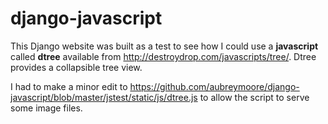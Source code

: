 # django-javascript
This Django website was built as a test to see how I could use a **javascript** called **dtree** available from http://destroydrop.com/javascripts/tree/. Dtree provides a collapsible tree view. 

I had to make a minor edit to https://github.com/aubreymoore/django-javascript/blob/master/jstest/static/js/dtree.js to allow the script to serve some image files.
